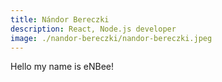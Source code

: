 ```yaml
---
title: Nándor Bereczki
description: React, Node.js developer
image: ./nandor-bereczki/nandor-bereczki.jpeg
---
```


Hello my name is eNBee!
